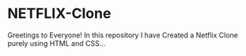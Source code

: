 # NETFLIX-Clone
Greetings to Everyone!
In this repository I have Created a Netflix Clone purely using HTML and CSS...
